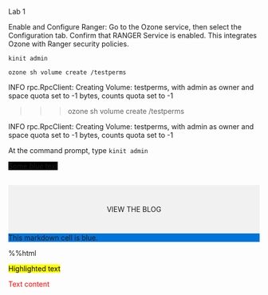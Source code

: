 Lab 1

Enable and Configure Ranger:
Go to the Ozone service, then select the Configuration tab.
Confirm that RANGER Service is enabled.
This integrates Ozone with Ranger security policies.



```console
kinit admin
``` 

```console
ozone sh volume create /testperms
``` 
INFO rpc.RpcClient: Creating Volume: testperms, with admin as owner and space quota set to -1 bytes, counts quota set to -1



>>> ozone sh volume create /testperms

INFO rpc.RpcClient: Creating Volume: testperms, with admin as owner and space quota set to -1 bytes, counts quota set to -1

At the command prompt, type ```kinit admin```


<span style="background-color:black"> Some *blue* text </span>


<div style="background-color:rgba(0, 0, 0, 0.0470588); text-align:center; vertical-align: middle; padding:40px 0; margin-top:30px">
VIEW THE BLOG
</div>

<div class="blue">
    This markdown cell is blue.
</div>

<style>
    .blue {
        background-color: #0074D9;
    }
</style>





%%html
<style>
    .blue {
        background-color: #0074D9;
    }
    .green {
        background-color: #2ECC40;
    }
</style>

<mark style="background-color: #FFFF00">Highlighted text</mark>

<span style="color:red">
Text content
</span>
